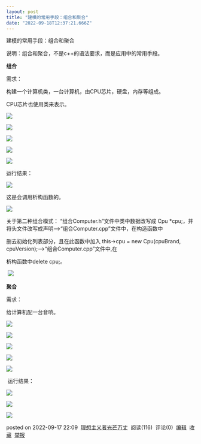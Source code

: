```yaml
---
layout: post
title: "建模的常用手段：组合和聚合"
date: "2022-09-18T12:37:21.666Z"
---
```

建模的常用手段：组合和聚合

说明：组合和聚合，不是c++的语法要求，而是应用中的常用手段。

**组合**

需求：

构建一个计算机类，一台计算机，由CPU芯片，硬盘，内存等组成。

CPU芯片也使用类来表示。

![](https://img2022.cnblogs.com/blog/2835841/202209/2835841-20220917195749180-509494140.png)

![](https://img2022.cnblogs.com/blog/2835841/202209/2835841-20220917195833436-454644417.png)

![](https://img2022.cnblogs.com/blog/2835841/202209/2835841-20220917200010669-1389733254.png)

![](https://img2022.cnblogs.com/blog/2835841/202209/2835841-20220917200046645-745937430.png)

![](https://img2022.cnblogs.com/blog/2835841/202209/2835841-20220917200126761-982155711.png)

运行结果：

![](https://img2022.cnblogs.com/blog/2835841/202209/2835841-20220917200219374-1644919160.png)

这是会调用析构函数的。

![](https://img2022.cnblogs.com/blog/2835841/202209/2835841-20220917201736000-185175634.png)

关于第二种组合模式： “组合Computer.h”文件中类中数据改写成 Cpu \*cpu;，并将头文件改写成声明——>“组合Computer.cpp”文件中，在构造函数中

删去初始化列表部分，且在此函数中加入 this->cpu = new Cpu(cpuBrand, cpuVersion);——>“组合Computer.cpp”文件中,在

析构函数中delete cpu;。

 ![](https://img2022.cnblogs.com/blog/2835841/202209/2835841-20220917220811116-1582511343.png)

**聚合**

需求：

给计算机配一台音响。

![](https://img2022.cnblogs.com/blog/2835841/202209/2835841-20220917215304544-1575155228.png)

![](https://img2022.cnblogs.com/blog/2835841/202209/2835841-20220917215357248-246827056.png)

![](https://img2022.cnblogs.com/blog/2835841/202209/2835841-20220918193658718-2103923835.png)

![](https://img2022.cnblogs.com/blog/2835841/202209/2835841-20220917220037975-1474262196.png)

![](https://img2022.cnblogs.com/blog/2835841/202209/2835841-20220917215346932-1191223780.png)

 运行结果：

![](https://img2022.cnblogs.com/blog/2835841/202209/2835841-20220917220143218-619941045.png)

![](https://img2022.cnblogs.com/blog/2835841/202209/2835841-20220917220423485-481118213.png)

![](https://img2022.cnblogs.com/blog/2835841/202209/2835841-20220917220511823-897105625.png)

posted on 2022-09-17 22:09  [理想主义者光芒万丈](https://www.cnblogs.com/ylww/)  阅读(116)  评论(0)  [编辑](https://i.cnblogs.com/EditPosts.aspx?postid=16703536)  [收藏](javascript:void(0))  [举报](javascript:void(0))